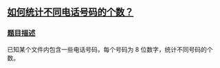 ## [如何统计不同电话号码的个数？](https://doocs.gitee.io/advanced-java/#/./docs/big-data/count-different-phone-numbers?id=如何统计不同电话号码的个数？)

### [题目描述](https://doocs.gitee.io/advanced-java/#/./docs/big-data/count-different-phone-numbers?id=题目描述)

已知某个文件内包含一些电话号码，每个号码为 8 位数字，统计不同号码的个数。